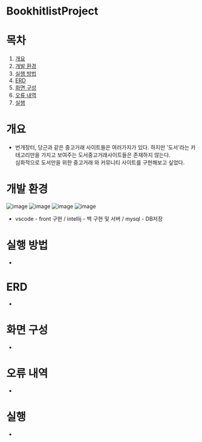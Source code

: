 # BookhitlistProject

# 목차
1. [개요](#개요)<br>
2. [개발 환경](#개발-환경) <br>
3. [실행 방법](#실행-방법) <br>
4. [ERD](#erd) <br>
5. [화면 구성](#화면-구성) <br>
6. [오류 내역](#오류-내역) <br>
7. [실행](#실행)

# 개요
+ 번개장터, 당근과 같은 중고거래 사이트들은 여러가지가 있다. 하지만 '도서'라는 카테고리만을 가지고 보여주는 도서중고거래사이트들은 존재하지 않는다.<br>
심화적으로 도서만을 위한 중고거래 와 커뮤니티 사이트를 구현해보고 싶었다.
# 개발 환경
![image](https://github.com/leem5514/bookhitlistProject/assets/116091798/9b976c06-7e05-46b3-a5ad-b1db44b27897) ![image](https://github.com/leem5514/bookhitlistProject/assets/116091798/8f40bb68-3414-4cdb-b27f-8a498cebc0bb)
 ![image](https://github.com/leem5514/bookhitlistProject/assets/116091798/d648a52c-597c-4217-8d18-fd8f08dc6a5a) ![image](https://github.com/leem5514/bookhitlistProject/assets/116091798/a4a7c1af-4f37-46f7-96bb-4d728b6f4ee8) 

+ vscode - front 구현 / intellij -  백 구현 및 서버 / mysql - DB저장
# 실행 방법
+ 
# ERD
+ 
# 화면 구성
+
# 오류 내역
+ 
# 실행
+
